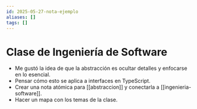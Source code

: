 ```yaml
---
id: 2025-05-27-nota-ejemplo
aliases: []
tags: []
---
```


# Clase de Ingeniería de Software

- Me gustó la idea de que la abstracción es ocultar detalles y enfocarse en lo esencial.
- Pensar cómo esto se aplica a interfaces en TypeScript.
- Crear una nota atómica para [[abstraccion]] y conectarla a [[ingenieria-software]].
- Hacer un mapa con los temas de la clase.
